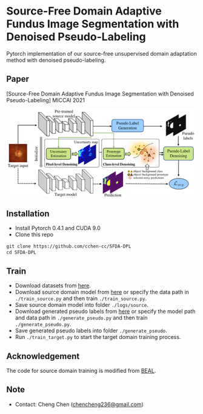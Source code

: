 # Source-Free Domain Adaptive Fundus Image Segmentation with Denoised Pseudo-Labeling

Pytorch implementation of our source-free unsupervised domain adaptation method with denoised pseudo-labeling. <br/>

## Paper
[Source-Free Domain Adaptive Fundus Image Segmentation with Denoised Pseudo-Labeling] MICCAI 2021
<p align="center">
  <img src="figure/framework.png">
</p>

## Installation
* Install Pytorch 0.4.1 and CUDA 9.0
* Clone this repo
```
git clone https://github.com/cchen-cc/SFDA-DPL
cd SFDA-DPL
```

## Train
* Download datasets from [here](https://drive.google.com/file/d/1B7ArHRBjt2Dx29a3A6X_lGhD0vDVr3sy/view).
* Download source domain model from [here](https://www.dropbox.com/s/qygkmpm6ez6bojd/source_model.pth.tar?dl=0) or specify the data path in `./train_source.py` and then train `./train_source.py`.
* Save source domain model into folder `./logs/source`.
* Download generated pseudo labels from [here](https://www.dropbox.com/s/opuz9pt78ng1yds/pseudolabel.zip?dl=0) or specify the model path and data path in `./generate_pseudo.py` and then train `./generate_pseudo.py`.
* Save generated pseudo labels into folder `./generate_pseudo`.
* Run `./train_target.py` to start the target domain training process.

## Acknowledgement
The code for source domain training is modified from [BEAL](https://github.com/emma-sjwang/BEAL). 


## Note
* Contact: Cheng Chen (chencheng236@gmail.com)
